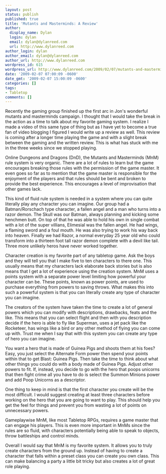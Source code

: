 ```yaml
---
layout: post
status: publish
published: true
title: 'Mutants and Masterminds: A Review'
author:
  display_name: Dylan
  login: dylan
  email: dylan@dylanreed.com
  url: http://www.dylanreed.com
author_login: dylan
author_email: dylan@dylanreed.com
author_url: http://www.dylanreed.com
wordpress_id: 615
wordpress_url: http://www.dylanreed.com/2009/02/07/mutants-and-masterminds-a-review/
date: '2009-02-07 07:00:09 -0600'
date_gmt: '2009-02-07 15:00:09 -0600'
categories: []
tags:
- Tabletop
comments: []
---
```

<p>Recently the gaming group finished up the first arc in Jon's wonderful mutants and masterminds campaign. I thought that I would take the break in the action as a time to talk about my favorite gaming system. I realize I made a video of this same type of thing but as I have yet to become a true fan of video blogging I figured I would write up a review as well. This review is coming after a longer time playing the game and with a slight break between the gaming and the written review. This is what has stuck with me in the three weeks since we stopped playing.</p>
<p>Online Dungeons and Dragons (DnD), the Mutants and Masterminds (MnM) rule system is very organic. There are a lot of rules to learn but the game encourages breaking those rules with the permission of the game master. It even goes so far as to mention that the game master is responsible for the enjoyment of the players and that rules should be bent and broken to provide the best experience. This encourages a level of improvisation that other games lack.</p>
<p>This kind of fluid rule system is needed in a system where you can quite literally play any character you can imagine. Our group had a Batman&#47;Rorschach type character, a fallen angel and a man who turns into a razor demon. The Skull was our Batman, always planning and kicking some henchmen butt. On top of that he was able to hold his own in single combat with a lot of the super villians, Elimesial was the fallen angel. He had wings, a flaming sword and a foul mouth. He was also trying to work his way back into heaven. Finally we had Razor, a normal everyday 25 year old who could transform into a thirteen foot tall razor demon complete with a devil like tail. Three more unlikely heros have never worked together.</p>
<p>Character creation is my favorite part of any tabletop game. Ask the boys and they will tell you that I make five to ten characters to there one. This usually means that my characters lack elaborate back stories but is also means that I get a lot of experience using the creation system. MnM uses a points system with a separate power level limiting how powerful your character can be. These points, known as power points, are used to purchase everything from powers to saving throws. What makes this into such a powerful system is that you can literally create any type of character you can imagine.</p>
<p>The creators of the system have taken the time to create a lot of general powers which you can modify with descriptions, drawbacks, feats and the like. This means that you can select flight and then with you description decide if the hero is able to fly like Superman, uses a jet pack like the Rocketeer, has wings like a bird or any other method of flying you can come up with. Trust me when I say that with this system you can create any type of hero you can imagine.</p>
<p>You want a hero that is made of Guinea Pigs and shoots them at his foes? Easy, you just select the Alternate Form power then spend your points within that to get Blast: Guinea Pigs. Then take the time to think about what other things you could do with a body made of Guinea Pigs. Adjust other powers to fit. If, instead, you decide to go with the hero that poops unicorns that then fight crime all you have to do is select the Summon Minions power and add Poop Unicorns as a descriptor.</p>
<p>One thing to keep in mind is that the first character you create will be the most difficult. I would suggest creating at least three characters before working on the hero that you are going to want to play. This should help you get the feel for things and prevent you from wasting a lot of points on unnecessary powers.</p>
<p>Gameplaywise MnM, like most Tabletop RPGs, requires a game master that can engage his players. This is even more important in MnMs since the rules are so fluid, with characters potentially being able to speak to objects, throw battleships and control minds.</p>
<p>Overall I would say that MnM is my favorite system. It allows you to truly create characters from the ground up. Instead of having to create a character that falls within a preset class you can create you own class. This can make balancing a party a little bit tricky but also creates a lot of great role playing.</p>

